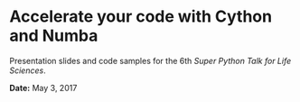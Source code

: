 # Accelerate your code with Cython and Numba

Presentation slides and code samples for the 6th *Super Python Talk for Life Sciences*.

**Date:** May 3, 2017
